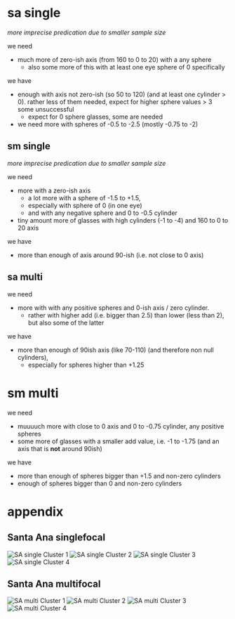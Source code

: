 # sa single

_more imprecise predication due to smaller sample size_

we need

- much more of zero-ish axis (from 160 to 0 to 20) with a any sphere 
  - also some more of this with at least one eye sphere of 0 specifically

we have

- enough with axis not zero-ish (so 50 to 120) (and at least one cylinder > 0). rather less of them needed, expect for higher sphere values > 3 some unsuccessful
  - expect for 0 sphere glasses, some are needed
- we need more with spheres of -0.5 to -2.5 (mostly -0.75 to -2)

## sm single

_more imprecise predication due to smaller sample size_

we need

- more with a zero-ish axis 
  - a lot more with a sphere of -1.5 to +1.5, 
  - especially with sphere of 0 (in one eye)
  - and with any negative sphere and 0 to -0.5 cylinder
- tiny amount more of glasses with high cylinders (-1 to -4) and 160 to 0 to 20 axis

we have

- more than enough of axis around 90-ish (i.e. not close to 0 axis)


## sa multi

we need

- more with with any positive spheres and 0-ish axis / zero cylinder. 
  - rather with higher add (i.e. bigger than 2.5) than lower (less than 2), but also some of the latter

we have

- more than enough of 90ish axis (like 70-110) (and therefore non null cylinders), 
  - especially for spheres higher than +1.25




# sm multi

we need

- muuuuch more with close to 0 axis and 0 to -0.75 cylinder, any positive spheres
- some more of glasses with a smaller add value, i.e. -1 to -1.75 (and an axis that is **not** around 90ish)

we have

- more than enough of spheres bigger than +1.5 and non-zero cylinders
- enough of spheres bigger than 0 and non-zero cylinders




# appendix
## Santa Ana singlefocal

![SA single Cluster 1](plots/features_sa_False_1.png)
![SA single Cluster 2](plots/features_sa_False_2.png)
![SA single Cluster 3](plots/features_sa_False_3.png)
![SA single Cluster 4](plots/features_sa_False_4.png)

## Santa Ana multifocal
![SA multi Cluster 1](plots/features_sa_True_1.png)
![SA multi Cluster 2](plots/features_sa_True_2.png)
![SA multi Cluster 3](plots/features_sa_True_3.png)
![SA multi Cluster 4](plots/features_sa_True_4.png)
